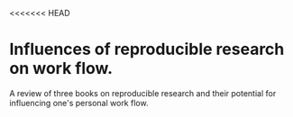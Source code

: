 <<<<<<< HEAD
# Influences of reproducible research on work flow. 

A review of three books on reproducible research and their potential for influencing one's personal work flow. 


